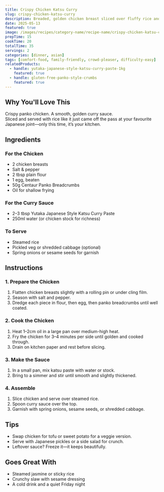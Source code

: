 ```yaml
---
title: Crispy Chicken Katsu Curry
slug: crispy-chicken-katsu-curry
description: Breaded, golden chicken breast sliced over fluffy rice and smothered in rich, Japanese-style katsu curry made with Yutaka paste.
date: 2025-05-13
featured: true
image: /images/recipes/category-name/recipe-name/crispy-chicken-katsu-curry.webp
prepTime: 15
cookTime: 20
totalTime: 35
servings: 2
categories: [dinner, asian]
tags: [comfort-food, family-friendly, crowd-pleaser, difficulty-easy]
relatedProducts:
  - handle: yutaka-japanese-style-katsu-curry-paste-1kg
    featured: true
  - handle: gluten-free-panko-style-crumbs
    featured: true
---
```


## Why You'll Love This

Crispy panko chicken. A smooth, golden curry sauce.  
Sliced and served with rice like it just came off the pass at your favourite Japanese joint—only this time, it’s your kitchen.

## Ingredients

### For the Chicken
- 2 chicken breasts  
- Salt & pepper  
- 2 tbsp plain flour  
- 1 egg, beaten  
- 50g Centaur Panko Breadcrumbs  
- Oil for shallow frying  

### For the Curry Sauce
- 2–3 tbsp Yutaka Japanese Style Katsu Curry Paste  
- 250ml water (or chicken stock for richness)  

### To Serve
- Steamed rice  
- Pickled veg or shredded cabbage (optional)  
- Spring onions or sesame seeds for garnish  

## Instructions

### 1. Prepare the Chicken

1. Flatten chicken breasts slightly with a rolling pin or under cling film.
2. Season with salt and pepper.
3. Dredge each piece in flour, then egg, then panko breadcrumbs until well coated.

### 2. Cook the Chicken

1. Heat 1–2cm oil in a large pan over medium-high heat.
2. Fry the chicken for 3–4 minutes per side until golden and cooked through.
3. Drain on kitchen paper and rest before slicing.

### 3. Make the Sauce

1. In a small pan, mix katsu paste with water or stock.
2. Bring to a simmer and stir until smooth and slightly thickened.

### 4. Assemble

1. Slice chicken and serve over steamed rice.
2. Spoon curry sauce over the top.
3. Garnish with spring onions, sesame seeds, or shredded cabbage.

## Tips

- Swap chicken for tofu or sweet potato for a veggie version.  
- Serve with Japanese pickles or a side salad for crunch.  
- Leftover sauce? Freeze it—it keeps beautifully.

## Goes Great With

- Steamed jasmine or sticky rice  
- Crunchy slaw with sesame dressing  
- A cold drink and a quiet Friday night